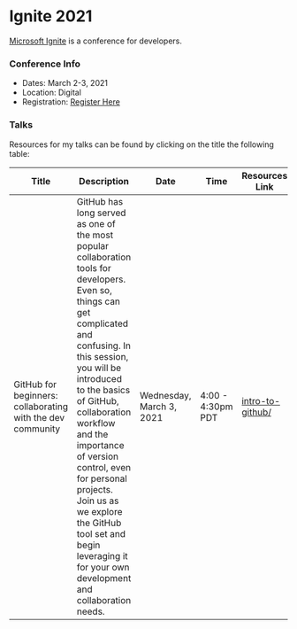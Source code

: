 # Ignite 2021

[Microsoft Ignite](https://www.microsoft.com/ignite) is a conference for developers.  

### Conference Info
- Dates: March 2-3, 2021
- Location: Digital
- Registration: [Register Here](https://myignite.microsoft.com/home)

### Talks

Resources for my talks can be found by clicking on the title the following table:

| Title | Description | Date | Time | Resources Link | Video |
|-------|-------------|------|------|----------------|-------|
| GitHub for beginners: collaborating with the dev community | GitHub has long served as one of the most popular collaboration tools for developers. Even so, things can get complicated and confusing. In this session, you will be introduced to the basics of GitHub, collaboration workflow and the importance of version control, even for personal projects. Join us as we explore the GitHub tool set and begin leveraging it for your own development and collaboration needs. | Wednesday, March 3, 2021 | 4:00 - 4:30pm PDT | [intro-to-github/](2021-spring-ignite-github.md) | [Join the session!](https://myignite.microsoft.com/sessions/efbd16c0-6f0e-427e-aee6-e8be6e5096ec) |
